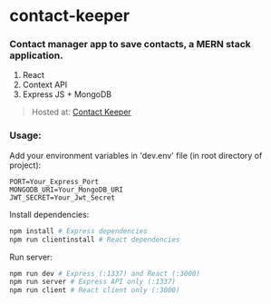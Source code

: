 # contact-keeper

### Contact manager app to save contacts, a MERN stack application.

1. React
1. Context API
1. Express JS + MongoDB

> Hosted at: [Contact Keeper](http://sps-contact-keeper.herokuapp.com/login)


### Usage:
Add your environment variables in 'dev.env' file (in root directory of project):
```env
PORT=Your_Express_Port
MONGODB_URI=Your_MongoDB_URI
JWT_SECRET=Your_Jwt_Secret
```

Install dependencies:

```bash
npm install # Express dependencies
npm run clientinstall # React dependencies
```

Run server:

```bash
npm run dev # Express (:1337) and React (:3000)
npm run server # Express API only (:1337)
npm run client # React client only (:3000)
```
